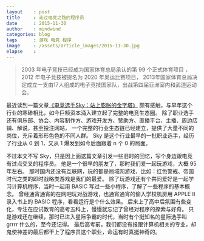 ```yaml
---
layout    : post
title     : 走过电竞之路的程序员
date      : 2015-11-30
author    : mindwind
categories: blog
tags      : 游戏 电竞 程序
image     : /assets/article_images/2015-11-30.jpg
elapse    :
---
```



  > 2003 年电子竞技已经成为国家体育总局承认的第 99 个正式体育项目 ，2012 年电子竞技被提名为 2020 年奥运比赛项目，
  > 2013年国家体育总局决定成立一支由17人组成的电子竞技国家队，出战第四届亚洲室内和武道运动会。


最近读到一篇文章[《电竞选手Sky：站上膨胀的金字塔》](http://mp.weixin.qq.com/s?__biz=MjEwMzA5NTcyMQ==&mid=400946816&idx=1&sn=98c5727a9dfeaa5827b3fede37d84f32&scene=2&srcid=1125q66mn7a29DCCiI4GyZrx&from=timeline&isappinstalled=0#wechat_redirect)
颇有感触，与早年这个行业的寒碜相比，如今巨额资本涌入建立起了完整的电竞生态圈。
除了职业选手还有俱乐部、协会、内容制作方、游戏开发方、赞助方、直播平台、主播、周边店铺、解说，甚至投注网站，
一个完整的行业生态链已经建立，提供了大量不同的岗位，充斥着形形色色的不同人群。
Sky 是这个行业最早的一批职业选手，经历了行业从 0 到 1，又从 1 爆发到如今后面跟着 n 个 0 的局面。

不过本文不写 Sky，只是因上面这篇文章引发一些旧时的回忆，写个身边跟电竞有过点交叉的程序员。
他是一个很早的朋友了，那时我们爱一起玩游戏，大概 95 年左右。
那时国内还没有互联网，玩的都是局域网游戏，比如：红色警戒、帝国时代之类的即时战略类游戏是我们的最爱。
除了玩游戏还有个共同爱好是一起学习计算机程序，当时一起用 BASIC 写过一些小程序，了解了一些程序的基本概念。
曾经通宵通宵的在网吧玩对战游戏，也通宵通宵的偷入学校机房用 APPLE II 录入书上的 BASIC 程序，看看运行是个什么效果。
后来上了高中后氛围有些变化，专注在应试教育的高考五科上，慢慢就忘记了曾经对程序的探索与好奇。
只是游戏还在继续，那时已进入星际争霸的时代，当时有个挺知名的星际选手叫 grrrr 什么的，至今还记得。
最后高考前，我们都没有报跟计算机相关的专业，却鬼使神差的最后都干上了程序员这个职业，命运有时真挺神奇的。
